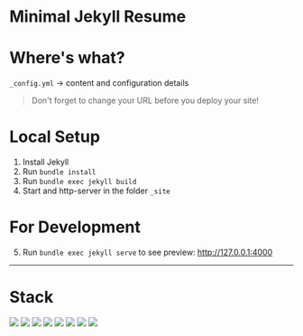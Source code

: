 # Minimal Jekyll Resume

# Where's what?

`_config.yml` -> content and configuration details

> Don't forget to change your URL before you deploy your site!

# Local Setup

1. Install Jekyll
2. Run `bundle install`
3. Run `bundle exec jekyll build`
4. Start and http-server in the folder `_site`

# For Development

5. Run `bundle exec jekyll serve` to see preview: http://127.0.0.1:4000

---

# Stack

![](https://img.shields.io/badge/jekyll-✓-blue.svg)
![](https://img.shields.io/badge/html5-✓-blue.svg)
![](https://img.shields.io/badge/sass-✓-blue.svg)
![](https://img.shields.io/badge/sweet--scroll-✓-blue.svg)
![](https://img.shields.io/badge/particle--js-✓-blue.svg)
![](https://img.shields.io/badge/font--awesome-✓-blue.svg)
![](https://img.shields.io/badge/devicon-✓-blue.svg)
![](https://img.shields.io/badge/gulp-✓-blue.svg)
